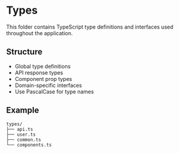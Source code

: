 # Types

This folder contains TypeScript type definitions and interfaces used throughout the application.

## Structure
- Global type definitions
- API response types
- Component prop types
- Domain-specific interfaces
- Use PascalCase for type names

## Example
```
types/
├── api.ts
├── user.ts
├── common.ts
└── components.ts
``` 